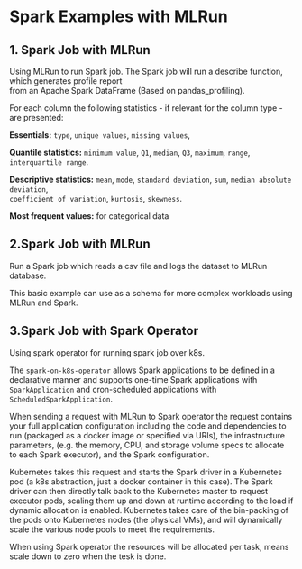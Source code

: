 # Spark Examples with MLRun <br>

## 1. Spark Job with MLRun
Using MLRun to run Spark job.
The Spark job will run a describe function, which generates profile report<br>
from an Apache Spark DataFrame (Based on pandas_profiling).<br>

For each column the following statistics - if relevant for the column type - are presented:

**Essentials:** `type`, `unique values`, `missing values`,

**Quantile statistics:** `minimum value`, `Q1`, `median`, `Q3`, `maximum`, `range`, `interquartile range`.

**Descriptive statistics:** `mean`, `mode`, `standard deviation`, `sum`, `median absolute deviation`,<br> 
                            `coefficient of variation`, `kurtosis`, `skewness`.<br>
                        
**Most frequent values:** for categorical data 

## 2.Spark Job with MLRun
Run a Spark job which reads a csv file and logs the dataset to MLRun database.<br>

This basic example can use as a schema for more complex workloads using MLRun and Spark.

##  3.Spark Job with Spark Operator
Using spark operator for running spark job over k8s.<br>

The `spark-on-k8s-operator` allows Spark applications to be defined in a declarative manner and supports one-time Spark applications with `SparkApplication` and cron-scheduled applications with `ScheduledSparkApplication`. <br>

When sending a request with MLRun to Spark operator the request contains your full application configuration including the code and dependencies to run (packaged as a docker image or specified via URIs), the infrastructure parameters, (e.g. the memory, CPU, and storage volume specs to allocate to each Spark executor), and the Spark configuration.

Kubernetes takes this request and starts the Spark driver in a Kubernetes pod (a k8s abstraction, just a docker container in this case). The Spark driver can then directly talk back to the Kubernetes master to request executor pods, scaling them up and down at runtime according to the load if dynamic allocation is enabled. Kubernetes takes care of the bin-packing of the pods onto Kubernetes nodes (the physical VMs), and will dynamically scale the various node pools to meet the requirements.

When using Spark operator the resources will be allocated per task, means scale down to zero when the tesk is done.

